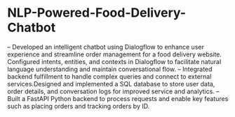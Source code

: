 # NLP-Powered-Food-Delivery-Chatbot


– Developed an intelligent chatbot using Dialogflow to enhance user experience and streamline order management for a food delivery website. Configured intents, entities, and contexts in Dialogflow to facilitate natural language understanding and maintain conversational flow.
– Integrated backend fulfillment to handle complex queries and connect to external services.Designed and implemented a SQL database to store user data, order details, and conversation logs for improved service and analytics.
– Built a FastAPI Python backend to process requests and enable key features such as placing orders and tracking orders by ID.
